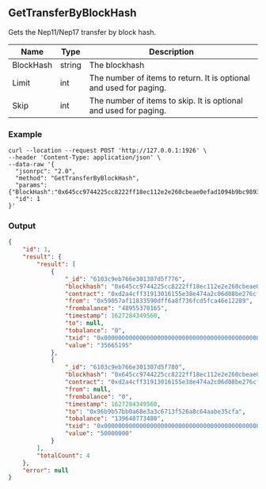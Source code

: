 ## GetTransferByBlockHash

Gets the Nep11/Nep17 transfer by block hash.

| Name         | Type   | Description       |
| ---------------- | -------------- | ------- |
| BlockHash | string | The blockhash |
| Limit     | int      | The number of items to return. It is optional and used for paging. |
| Skip |int |The number of items to skip. It is optional and used for paging. |


### Example
```shell
curl --location --request POST 'http://127.0.0.1:1926' \
--header 'Content-Type: application/json' \
--data-raw '{
  "jsonrpc": "2.0",
  "method": "GetTransferByBlockHash",
  "params": {"BlockHash":"0x645cc9744225cc8222ff18ec112e2e260cbeae0efad1094b9bc98930afb84304","Limit":2,"Skip":2},
  "id": 1
}'
```

### Output

```json
{
    "id": 1,
    "result": {
        "result": [
            {
                "_id": "6103c9eb766e301307d5f776",
                "blockhash": "0x645cc9744225cc8222ff18ec112e2e260cbeae0efad1094b9bc98930afb84304",
                "contract": "0xd2a4cff31913016155e38e474a2c06d08be276cf",
                "from": "0x59057af11833590dff6a8f736fcd5fca46e12289",
                "frombalance": "48955370165",
                "timestamp": 1627284349560,
                "to": null,
                "tobalance": "0",
                "txid": "0x0000000000000000000000000000000000000000000000000000000000000000",
                "value": "35665195"
            },
            {
                "_id": "6103c9eb766e301307d5f780",
                "blockhash": "0x645cc9744225cc8222ff18ec112e2e260cbeae0efad1094b9bc98930afb84304",
                "contract": "0xd2a4cff31913016155e38e474a2c06d08be276cf",
                "from": null,
                "frombalance": "0",
                "timestamp": 1627284349560,
                "to": "0x96b9b57bb0a68e3a3c6713f526a8c64aabe35cfa",
                "tobalance": "139648773480",
                "txid": "0x0000000000000000000000000000000000000000000000000000000000000000",
                "value": "50000000"
            }
        ],
        "totalCount": 4
    },
    "error": null
}
```
